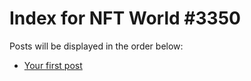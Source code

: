 # Index for NFT World #3350
Posts will be displayed in the order below:

- [Your first post](./001-first.md)

